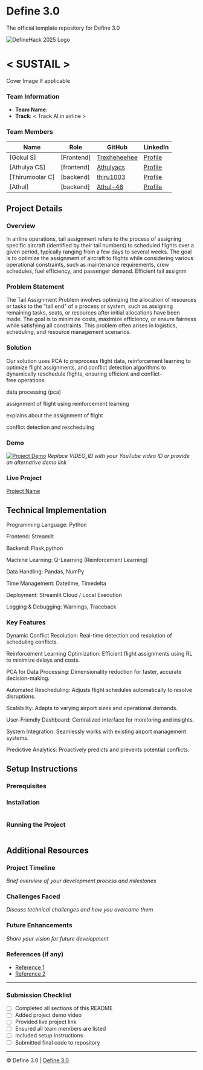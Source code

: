 
# Define 3.0
The official template repository for Define 3.0

![DefineHack 2025 Logo](https://github.com/user-attachments/assets/8173bc16-418e-4912-b500-c6427e4ba4b6)



# < SUSTAIL >
 Cover Image  If applicable

### Team Information
- **Team Name**: <Team Newbies reincarnated > 
- **Track**: < Track AI in airline >

### Team Members
| Name | Role | GitHub | LinkedIn |
|------|------|--------|----------|
| [Gokul S] | [Frontend] | [Trexheheehee](https://github.com/Trexheheehee) | [Profile](https://linkedin.com/in/username) |
| [Athulya CS] | [frontend] | [Athulyacs](https://github.com/Athulyacs) | [Profile](https://linkedin.com/in/username) |
| [Thirumoolar C] | [backend] | [thiru1003](https://github.com/thiru1003) | [Profile](https://linkedin.com/in/username) |
| [Athul] | [backend] | [Athul-46](https://github.com/Athul-46) | [Profile](https://linkedin.com/in/username) |

## Project Details

### Overview
In airline operations, tail assignment refers to the process of assigning specific aircraft (identified by their tail numbers) to scheduled flights over a given period, typically ranging from a few days to several weeks. The goal is to optimize the assignment of aircraft to flights while considering various operational constraints, such as maintenance requirements, crew schedules, fuel efficiency, and passenger demand. Efficient tail assignm

### Problem Statement
The Tail Assignment Problem involves optimizing the allocation of resources or tasks to the "tail end" of a process or system, such as assigning remaining tasks, seats, or resources after initial allocations have been made. The goal is to minimize costs, maximize efficiency, or ensure fairness while satisfying all constraints. This problem often arises in logistics, scheduling, and resource management scenarios.

### Solution
Our solution uses PCA to preprocess flight data, reinforcement learning to optimize flight assignments, and conflict detection algorithms to dynamically reschedule flights, ensuring efficient and conflict-free operations.

data processing (pca)

assignment of flight using reinforcement learning

explains about the assignment of flight

conflict detection and rescheduling

### Demo
[![Project Demo](https://img.youtube.com/vi/VIDEO_ID/0.jpg)](https://www.youtube.com/watch?v=VIDEO_ID)
_Replace VIDEO_ID with your YouTube video ID or provide an alternative demo link_

### Live Project
[Project Name](https://your-project-url.com)

## Technical Implementation

Programming Language: Python

Frontend: Streamlit

Backend: Flask,python

Machine Learning: Q-Learning (Reinforcement Learning)

Data Handling: Pandas, NumPy

Time Management: Datetime, Timedelta

Deployment: Streamlit Cloud / Local Execution

Logging & Debugging: Warnings, Traceback

### Key Features
Dynamic Conflict Resolution: Real-time detection and resolution of scheduling conflicts.

Reinforcement Learning Optimization: Efficient flight assignments using RL to minimize delays and costs.

PCA for Data Processing: Dimensionality reduction for faster, accurate decision-making.

Automated Rescheduling: Adjusts flight schedules automatically to resolve disruptions.

Scalability: Adapts to varying airport sizes and operational demands.

User-Friendly Dashboard: Centralized interface for monitoring and insights.

System Integration: Seamlessly works with existing airport management systems.

Predictive Analytics: Proactively predicts and prevents potential conflicts.

## Setup Instructions

### Prerequisites


### Installation 
```bash

```

### Running the Project
```bash

```

## Additional Resources

### Project Timeline
_Brief overview of your development process and milestones_

### Challenges Faced
_Discuss technical challenges and how you overcame them_

### Future Enhancements
_Share your vision for future development_

### References (if any)
- [Reference 1](link)
- [Reference 2](link)

---

### Submission Checklist
- [ ] Completed all sections of this README
- [ ] Added project demo video
- [ ] Provided live project link
- [ ] Ensured all team members are listed
- [ ] Included setup instructions
- [ ] Submitted final code to repository

---

© Define 3.0 | [Define 3.0](https://www.define3.xyz/)
